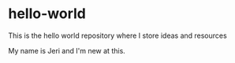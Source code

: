 # hello-world
This is the hello world repository where I store ideas and resources

My name is Jeri and I'm new at this.
